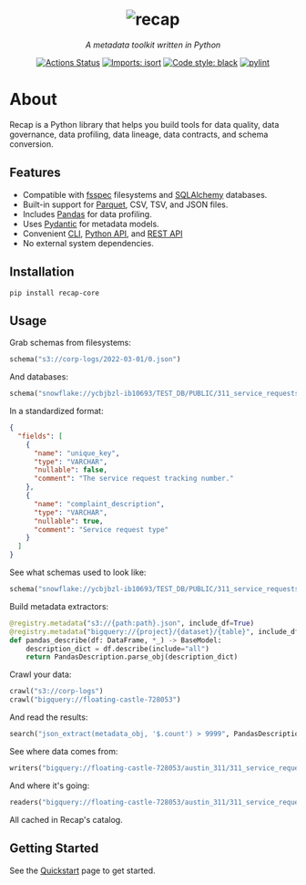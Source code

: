 <h1 align="center">
  <img src="https://github.com/recap-cloud/recap/blob/main/static/recap-logo.png?raw=true" alt="recap"></a>
  <br>
</h1>

<p align="center">
<i>A metadata toolkit written in Python</i>
</p>

<p align="center">
<a href="https://github.com/recap-cloud/recap/actions"><img alt="Actions Status" src="https://github.com/recap-cloud/recap/actions/workflows/ci.yaml/badge.svg"></a>
<a href="https://pycqa.github.io/isort/"><img alt="Imports: isort" src="https://img.shields.io/badge/%20imports-isort-%231674b1?style=flat&labelColor=ef8336"></a>
<a href="https://github.com/psf/black"><img alt="Code style: black" src="https://img.shields.io/badge/code%20style-black-000000.svg"></a>
<a href="https://github.com/PyCQA/pylint"><img alt="pylint" src="https://img.shields.io/badge/linting-pylint-yellowgreen"></a>
</p>

# About

Recap is a Python library that helps you build tools for data quality, data governance, data profiling, data lineage, data contracts, and schema conversion.

## Features

* Compatible with [fsspec](https://filesystem-spec.readthedocs.io/en/latest/) filesystems and [SQLAlchemy](https://www.sqlalchemy.org) databases.
* Built-in support for [Parquet](https://parquet.apache.org), CSV, TSV, and JSON files.
* Includes [Pandas](https://pandas.pydata.org) for data profiling.
* Uses [Pydantic](https://pydantic.dev) for metadata models.
* Convenient [CLI](cli.md), [Python API](api/recap.analyzers.md), and [REST API](rest.md)
* No external system dependencies.

## Installation

    pip install recap-core

## Usage

Grab schemas from filesystems:

```python
schema("s3://corp-logs/2022-03-01/0.json")
```

And databases:

```python
schema("snowflake://ycbjbzl-ib10693/TEST_DB/PUBLIC/311_service_requests")
```

In a standardized format:

```json
{
  "fields": [
    {
      "name": "unique_key",
      "type": "VARCHAR",
      "nullable": false,
      "comment": "The service request tracking number."
    },
    {
      "name": "complaint_description",
      "type": "VARCHAR",
      "nullable": true,
      "comment": "Service request type"
    }
  ]
}
```

See what schemas used to look like:

```python
schema("snowflake://ycbjbzl-ib10693/TEST_DB/PUBLIC/311_service_requests", datetime(2023, 1, 1))
```

Build metadata extractors:

```python
@registry.metadata("s3://{path:path}.json", include_df=True)
@registry.metadata("bigquery://{project}/{dataset}/{table}", include_df=True)
def pandas_describe(df: DataFrame, *_) -> BaseModel:
    description_dict = df.describe(include="all")
    return PandasDescription.parse_obj(description_dict)
```

Crawl your data:

```python
crawl("s3://corp-logs")
crawl("bigquery://floating-castle-728053")
```

And read the results:

```python
search("json_extract(metadata_obj, '$.count') > 9999", PandasDescription)
```

See where data comes from:

```python
writers("bigquery://floating-castle-728053/austin_311/311_service_requests")
```

And where it's going:

```python
readers("bigquery://floating-castle-728053/austin_311/311_service_requests")
```

All cached in Recap's catalog.

## Getting Started

See the [Quickstart](quickstart.md) page to get started.
